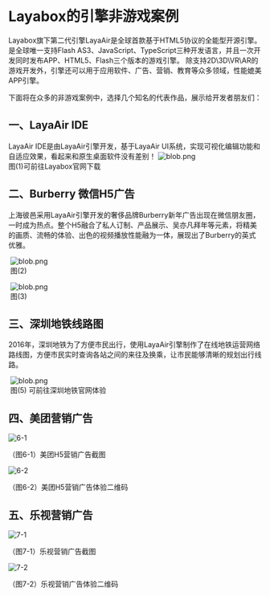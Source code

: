 # Layabox的引擎非游戏案例

 

Layabox旗下第二代引擎LayaAir是全球首款基于HTML5协议的全能型开源引擎。是全球唯一支持Flash AS3、JavaScript、TypeScript三种开发语言，并且一次开发同时发布APP、HTML5、Flash三个版本的游戏引擎。 除支持2D\3D\VR\AR的游戏开发外，引擎还可以用于应用软件、广告、营销、教育等众多领域，性能媲美APP引擎。

下面将在众多的非游戏案例中，选择几个知名的代表作品，展示给开发者朋友们：



## 一、LayaAir IDE

LayaAir IDE是由LayaAir引擎开发，基于LayaAir UI系统，实现可视化编辑功能和自适应效果，看起来和原生桌面软件没有差别！
​	![blob.png](img/1.png)<br/>
​	图(1)可前往Layabox官网下载



## 二、Burberry 微信H5广告

上海彼邑采用LayaAir引擎开发的奢侈品牌Burberry新年广告出现在微信朋友圈，一时成为热点。整个H5融合了私人订制、产品展示、吴亦凡拜年等元素，将精美的画质、流畅的体验、出色的视频播放性能融为一体，展现出了Burberry的英式优雅。

​	![blob.png](img/2.png)<br/>
​	图(2)

​	![blob.png](img/3.png)<br/>
​	图(3)





## 三、深圳地铁线路图

2016年，深圳地铁为了方便市民出行，使用LayaAir引擎制作了在线地铁运营网络路线图，方便市民实时查询各站之间的来往及换乘，让市民能够清晰的规划出行线路。

​	![blob.png](img/5.png)<br/>
​	图(5) 可前往深圳地铁官网体验



## 四、美团营销广告

![6-1](img/6-1.png) 

（图6-1）美团H5营销广告截图

![6-2](img/6-2.png) 

（图6-2）美团H5营销广告体验二维码



## 五、乐视营销广告

![7-1](img/7-1.png) 

（图7-1）乐视营销广告截图

![7-2](img/7-2.png) 

（图7-2）乐视营销广告体验二维码